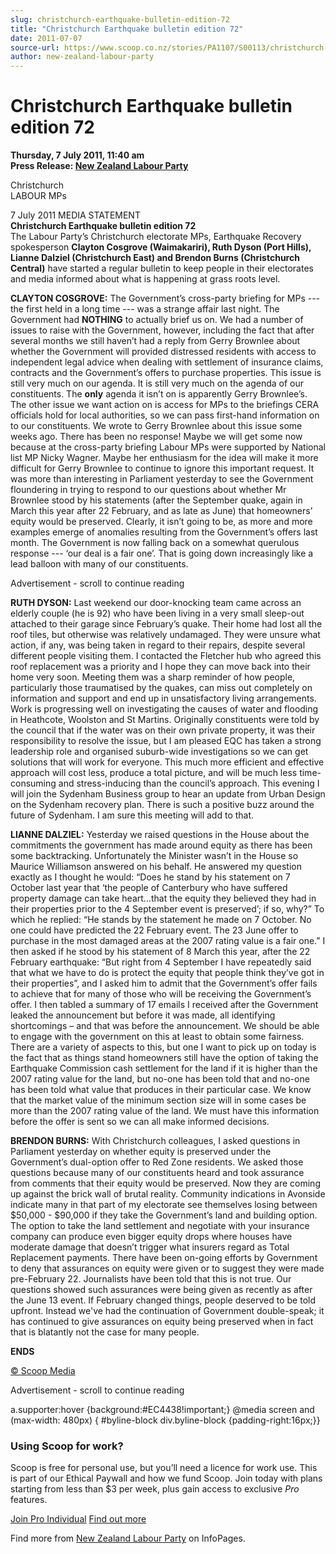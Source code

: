 ```yaml
---
slug: christchurch-earthquake-bulletin-edition-72
title: "Christchurch Earthquake bulletin edition 72"
date: 2011-07-07
source-url: https://www.scoop.co.nz/stories/PA1107/S00113/christchurch-earthquake-bulletin-edition-72.htm
author: new-zealand-labour-party
---
```

Christchurch Earthquake bulletin edition 72
===========================================

**Thursday, 7 July 2011, 11:40 am**  
**Press Release: [New Zealand Labour Party](https://info.scoop.co.nz/New_Zealand_Labour_Party)**

Christchurch  
LABOUR MPs  

  
7 July 2011 MEDIA STATEMENT  
**Christchurch Earthquake bulletin edition 72**  
The Labour Party’s Christchurch electorate MPs, Earthquake Recovery spokesperson **Clayton Cosgrove (Waimakariri), Ruth Dyson (Port Hills), Lianne Dalziel (Christchurch East) and Brendon Burns (Christchurch Central)** have started a regular bulletin to keep people in their electorates and media informed about what is happening at grass roots level.

**CLAYTON COSGROVE:** The Government’s cross-party briefing for MPs --- the first held in a long time --- was a strange affair last night. The Government had **NOTHING** to actually brief us on. We had a number of issues to raise with the Government, however, including the fact that after several months we still haven’t had a reply from Gerry Brownlee about whether the Government will provided distressed residents with access to independent legal advice when dealing with settlement of insurance claims, contracts and the Government’s offers to purchase properties. This issue is still very much on our agenda. It is still very much on the agenda of our constituents. The **only** agenda it isn’t on is apparently Gerry Brownlee’s. The other issue we want action on is access for MPs to the briefings CERA officials hold for local authorities, so we can pass first-hand information on to our constituents. We wrote to Gerry Brownlee about this issue some weeks ago. There has been no response! Maybe we will get some now because at the cross-party briefing Labour MPs were supported by National list MP Nicky Wagner. Maybe her enthusiasm for the idea will make it more difficult for Gerry Brownlee to continue to ignore this important request. It was more than interesting in Parliament yesterday to see the Government floundering in trying to respond to our questions about whether Mr Brownlee stood by his statements (after the September quake, again in March this year after 22 February, and as late as June) that homeowners’ equity would be preserved. Clearly, it isn’t going to be, as more and more examples emerge of anomalies resulting from the Government’s offers last month. The Government is now falling back on a somewhat querulous response --- ‘our deal is a fair one’. That is going down increasingly like a lead balloon with many of our constituents.

Advertisement - scroll to continue reading





**RUTH DYSON:** Last weekend our door-knocking team came across an elderly couple (he is 92) who have been living in a very small sleep-out attached to their garage since February’s quake. Their home had lost all the roof tiles, but otherwise was relatively undamaged. They were unsure what action, if any, was being taken in regard to their repairs, despite several different people visiting them. I contacted the Fletcher hub who agreed this roof replacement was a priority and I hope they can move back into their home very soon. Meeting them was a sharp reminder of how people, particularly those traumatised by the quakes, can miss out completely on information and support and end up in unsatisfactory living arrangements. Work is progressing well on investigating the causes of water and flooding in Heathcote, Woolston and St Martins. Originally constituents were told by the council that if the water was on their own private property, it was their responsibility to resolve the issue, but I am pleased EQC has taken a strong leadership role and organised suburb-wide investigations so we can get solutions that will work for everyone. This much more efficient and effective approach will cost less, produce a total picture, and will be much less time-consuming and stress-inducing than the council’s approach. This evening I will join the Sydenham Business group to hear an update from Urban Design on the Sydenham recovery plan. There is such a positive buzz around the future of Sydenham. I am sure this meeting will add to that.

**LIANNE DALZIEL:** Yesterday we raised questions in the House about the commitments the government has made around equity as there has been some backtracking. Unfortunately the Minister wasn’t in the House so Maurice Williamson answered on his behalf. He answered my question exactly as I thought he would: “Does he stand by his statement on 7 October last year that ‘the people of Canterbury who have suffered property damage can take heart…that the equity they believed they had in their properties prior to the 4 September event is preserved’; if so, why?” To which he replied: “He stands by the statement he made on 7 October. No one could have predicted the 22 February event. The 23 June offer to purchase in the most damaged areas at the 2007 rating value is a fair one.” I then asked if he stood by his statement of 8 March this year, after the 22 February earthquake: “But right from 4 September I have repeatedly said that what we have to do is protect the equity that people think they’ve got in their properties”, and I asked him to admit that the Government’s offer fails to achieve that for many of those who will be receiving the Government’s offer. I then tabled a summary of 17 emails I received after the Government leaked the announcement but before it was made, all identifying shortcomings – and that was before the announcement. We should be able to engage with the government on this at least to obtain some fairness. There are a variety of aspects to this, but one I want to pick up on today is the fact that as things stand homeowners still have the option of taking the Earthquake Commission cash settlement for the land if it is higher than the 2007 rating value for the land, but no-one has been told that and no-one has been told what value that produces in their particular case. We know that the market value of the minimum section size will in some cases be more than the 2007 rating value of the land. We must have this information before the offer is sent so we can all make informed decisions.

**BRENDON BURNS:** With Christchurch colleagues, I asked questions in Parliament yesterday on whether equity is preserved under the Government’s dual-option offer to Red Zone residents. We asked those questions because many of our constituents heard and took assurance from comments that their equity would be preserved. Now they are coming up against the brick wall of brutal reality. Community indications in Avonside indicate many in that part of my electorate see themselves losing between $50,000 - $90,000 if they take the Government’s land and building option. The option to take the land settlement and negotiate with your insurance company can produce even bigger equity drops where houses have moderate damage that doesn’t trigger what insurers regard as Total Replacement payments. There have been on-going efforts by Government to deny that assurances on equity were given or to suggest they were made pre-February 22. Journalists have been told that this is not true. Our questions showed such assurances were being given as recently as after the June 13 event. If February changed things, people deserved to be told upfront. Instead we've had the continuation of Government double-speak; it has continued to give assurances on equity being preserved when in fact that is blatantly not the case for many people.

**ENDS**

[© Scoop Media](http://www.scoop.co.nz/about/terms.html)  

Advertisement - scroll to continue reading



a.supporter:hover {background:#EC4438!important;} @media screen and (max-width: 480px) { #byline-block div.byline-block {padding-right:16px;}}

### Using Scoop for work?

Scoop is free for personal use, but you’ll need a licence for work use. This is part of our Ethical Paywall and how we fund Scoop. Join today with plans starting from less than $3 per week, plus gain access to exclusive _Pro_ features.  
  
[Join Pro Individual](https://pro.scoop.co.nz/Individual/?from=ProIn24) [Find out more](https://pro.scoop.co.nz/using-scoop-for-work/?from=ProIn24)

Find more from [New Zealand Labour Party](https://info.scoop.co.nz/New_Zealand_Labour_Party) on InfoPages.